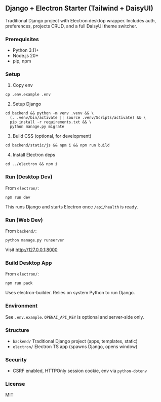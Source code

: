 ## Django + Electron Starter (Tailwind + DaisyUI)

Traditional Django project with Electron desktop wrapper. Includes auth, preferences, projects CRUD, and a full DaisyUI theme switcher.

### Prerequisites
- Python 3.11+
- Node.js 20+
- pip, npm

### Setup
1. Copy env
```
cp .env.example .env
```
2. Setup Django
```
cd backend && python -m venv .venv && \
  (. .venv/bin/activate || source .venv/Scripts/activate) && \
  pip install -r requirements.txt && \
  python manage.py migrate
```
3. Build CSS (optional, for development)
```
cd backend/static/js && npm i && npm run build
```
4. Install Electron deps
```
cd ../electron && npm i
```

### Run (Desktop Dev)
From `electron/`:
```
npm run dev
```
This runs Django and starts Electron once `/api/health` is ready.

### Run (Web Dev)
From `backend/`:
```
python manage.py runserver
```
Visit http://127.0.0.1:8000

### Build Desktop App
From `electron/`:
```
npm run pack
```
Uses electron-builder. Relies on system Python to run Django.

### Environment
See `.env.example`. `OPENAI_API_KEY` is optional and server-side only.

### Structure
- `backend/` Traditional Django project (apps, templates, static)
- `electron/` Electron TS app (spawns Django, opens window)

### Security
- CSRF enabled, HTTPOnly session cookie, env via `python-dotenv`

### License
MIT
